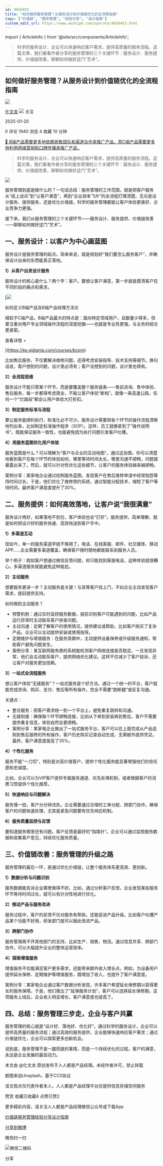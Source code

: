 ```yaml
---
id: 4656453
title: "如何做好服务管理？从服务设计到价值链优化的全流程指南"
tags: ["价值链", "服务管理", "经验分享", "设计指南"]
custom_edit_url: https://www.woshipm.com/operate/4656453.html
---
```

import { ArticleInfo } from '@site/src/components/ArticleInfo';

<ArticleInfo
    author="化文龙"
    authorLink="https://www.woshipm.com/u/285936"
    published="2025-01-20"
    views={1940}
    comments={0}
    collects={4}
/>

> 科学的服务设计，企业可以快速响应客户需求，提供高质量的服务流程。这篇文章，我们看看作者分享的服务管理的三个关键环节：服务设计、服务提供、价值链改善，聊聊如何做好这门“艺术”。

---

## 如何做好服务管理？从服务设计到价值链优化的全流程指南

[![](https://static.woshipm.com/view/woshipm_api_def_20250117141911_4838.jpg?imageView2/1/w/72/h/72/q/100)](https://www.woshipm.com/u/285936)

[化文龙](https://www.woshipm.com/u/285936) ![](https://static.woshipm.com/tag/1101_1@2x.png) 关注

2025-01-20

0 评论 1940 浏览 4 收藏 10 分钟

[🔗 B端产品需要更多地依赖销售团队和渠道合作来推广产品，而C端产品需要更多地利用网络营销和口碑传播来推广产品..](https://ke.qidianla.com/courses/bcpm)

> 科学的服务设计，企业可以快速响应客户需求，提供高质量的服务流程。这篇文章，我们看看作者分享的服务管理的三个关键环节：服务设计、服务提供、价值链改善，聊聊如何做好这门“艺术”。

![](https://image.woshipm.com/2023/04/13/c2a9a067-d9e1-11ed-a733-00163e0b5ff3.jpg)

服务管理到底是做什么的？一句话总结：服务管理的工作范围，就是把客户服务从“纸上谈兵”到“让客户满意”，再到“企业效率飞升”的全流程打理清楚。无论是设计服务、提供服务，还是优化价值链，科学的服务管理都能让客户体验更美好、企业竞争力更强。

接下来，我们从服务管理的三个关键环节——服务设计、服务提供、价值链改善——聊聊如何做好这门“艺术”。

## 一、服务设计：以客户为中心画蓝图

服务设计是服务管理的起点。简单来说，就是规划好“我们要怎么服务客户”，并确保设计出来的东西能真正落地。

**1）从客户出发设计服务**

服务设计的核心是什么？两个字：客户。要想让客户满意，第一步就是摸清客户在不同阶段的痛点和需求。

[![](https://image.woshipm.com/2023/08/02/72b77e4e-30e3-11ee-88e7-00163e0b5ff3.png)

如何定义B端产品及B端产品经理方法论

相较于C端产品，B端产品最大的特点是：面向特定领域用户，且数量少得多，但更注重对用户专业领域操作流程的深度挖掘——也就是专业性更强，与业务的结合更紧密。

查看详情 >

](https://ke.qidianla.com/courses/bcpm)

比如售后服务，不仅要解决维修问题，还得考虑安装指导、技术支持等细节。换句话说，客户想到的问题，设计里必须有；客户没想到的问题，设计里也得有。

**2）全流程思维**

服务设计不能只管某个环节，而是要覆盖整个服务链条——售前咨询、售中体验、售后服务，每一步都得考虑周全，不能让客户体验“断档”。就像一条高速公路，任何一个“烂路段”都会让用户体验大打折扣。

**3）制定服务标准与流程**

要让服务能顺利执行，标准化必不可少。服务设计需要把各个环节的操作流程清晰地列出来，比如制定标准操作程序（SOP）。这样，员工就像拿到了“操作说明书”，既能保证服务一致性，也能避免因为执行问题引发客户吐槽。

**4）用服务蓝图优化用户体验**

服务蓝图是什么？可以理解为“客户与企业的互动地图”。通过这张图，你可以清楚地看到客户在每个环节的体验如何，哪里等待时间太长，哪里沟通不顺畅，问题就暴露出来了。然后，就可以针对性优化这些细节，让客户的服务体验越来越顺畅。

案例分享：某家电企业通过绘制服务蓝图，发现客户在售后维修申请中经常抱怨等待时间过长。于是，他们优化了维修预约系统，通过智能分配技术，缩短了客户等待时间，最终客户满意度提升了30%。

## 二、服务提供：如何高效落地，让客户说“我很满意”

服务设计再好，如果落地不到位，客户体验也会“打折”。服务提供，简单理解，就是如何把设计好的服务快速、高效地送到客户手中。

**1）多渠道互动**

现如今，单一的服务渠道早就不够用了。电话、在线客服、邮件、社交媒体、移动APP……企业需要多渠道覆盖，确保客户随时随地都能联系到服务人员。

举个例子：假如客户想通过微信反馈问题，却只能找到客服电话，这种体验就很糟心。多渠道服务就能避免这种尴尬。

**2）主动服务**

想要服务更进一步？主动服务是关键！与其等客户找上门，不如企业主动发现客户需求，提前提供支持。

如何做到主动服务？

*   预警机制：通过实时监控服务数据，提前识别客户可能遇到的问题，比如产品运行异常时主动联系客户排查问题。
*   主动沟通：定期了解客户的使用情况，提供建议或帮助，比如客户刚买了复杂产品，企业可以主动提供安装或使用指导。
*   定期维护与增值服务：在服务周期中，主动提供设备保养或升级服务通知，帮助客户避免问题发生。
*   案例分享：某互联网服务商的系统能检测客户网络连接是否稳定。一旦发现异常，他们会主动联系客户，提供网络优化建议。这样不仅减少了客户投诉，还让客户对服务更加信赖。

**3）一站式全流程服务**

想让客户体验“无缝服务”？一站式服务是个好方法。通过一个统一的平台，客户就能完成咨询、购买、支付、售后等所有操作，完全不需要“跑断腿”或反复沟通。

关键点：

*   整合服务：把客户需求统一到一个平台上，避免重复跳转和沟通。
*   无缝衔接：确保每个环节顺畅连接，比如从下单到安装再到售后，客户不需要提供重复信息，体验自然会更顺畅。
*   案例分享：某家电企业推出了一站式服务平台，客户可以在上面完成从产品选购到售后报修的所有操作。客户历史购买记录自动生成，无需额外提供凭证。最终，客户满意度提高了35%。

**4）个性化服务**

服务不能“一刀切”，特别是对高价值客户，提供个性化服务能显著增强他们的信任感和忠诚度。

比如，企业可以为VIP客户提供专属服务通道、优先处理机制，或者根据客户的消费习惯提供个性化推荐。

**5）快速响应与问题解决**

服务慢一拍，客户分分钟流失。企业需要通过合理的工单分配、跨部门协作，确保客户的问题快速处理，尤其是紧急问题要有优先响应机制。

**6）服务质量监控与反馈**

要知道服务哪里还有问题，客户反馈是最好的“指南针”。企业可以通过监控服务数据和收集客户意见，持续优化服务质量。

## 三、价值链改善：服务管理的升级之路

服务管理的最后一环，是通过优化价值链，让整个服务体系更高效、更创新。

**1）数据分析与问题识别**

服务数据能告诉企业哪里做得不好。比如，通过分析客户反馈，企业发现某些服务环节等待时间过长，就可以有针对性地进行优化。

**2）推动产品与服务改进**

服务过程中，客户的反馈不仅对服务有帮助，还能促进产品升级。比如客户吐槽产品某个功能不好用，研发部门就可以据此改进产品。

**3）跨部门协作**

服务管理离不开其他部门的支持，比如生产、销售、物流。通过信息共享、跨部门协作，可以大幅提升企业的整体运营效率。

**4）探索增值服务**

增值服务不仅能满足客户更多需求，还能带来额外收入增长点。例如，为设备用户提供延长保修、定期维护等增值服务，既增加了收入，也提升了客户满意度。

案例分享：某家电企业通过客户数据分析发现，许多客户希望延长保修期以获得更长的服务保障。于是，他们推出了“延保服务计划”，客户可以选择延长保修期。这项服务上线后，企业收入明显增长，客户满意度也提高了。

## 四、总结：服务管理三步走，企业与客户共赢

服务管理的核心就是“设计好、落地好、优化好”。通过科学的服务设计，企业可以提供高质量的服务流程；通过高效的服务提供，企业能够快速响应客户需求；通过价值链优化，企业可以探索更多创新机会。

说到底，服务管理不是一蹴而就的事情，而是一个持续优化的过程。客户的满意，永远是企业发展的最佳动力。

本文由 @化文龙 原创发布于人人都是产品经理。未经作者许可，禁止转载

题图来自Unsplash，基于CC0协议

该文观点仅代表作者本人，人人都是产品经理平台仅提供信息存储空间服务

赞赏 收藏已收藏4 点赞已赞2

更多精彩内容，请关注人人都是产品经理微信公众号或下载App

[价值链](https://www.woshipm.com/tag/%e4%bb%b7%e5%80%bc%e9%93%be)[服务管理](https://www.woshipm.com/tag/%e6%9c%8d%e5%8a%a1%e7%ae%a1%e7%90%86)[经验分享](https://www.woshipm.com/tag/%e7%bb%8f%e9%aa%8c%e5%88%86%e4%ba%ab)[设计指南](https://www.woshipm.com/tag/%e8%ae%be%e8%ae%a1%e6%8c%87%e5%8d%97)

[分享到微博](https://service.weibo.com/share/share.php?appkey=2775287854&title=如何做好服务管理？从服务设计到价值链优化的全流程指南&url=https://www.woshipm.com/operate/4656453.html&pic=https://image.woshipm.com/2023/04/13/c2a9a067-d9e1-11ed-a733-00163e0b5ff3.jpg)

微信扫一扫

![微信二维码](https://api.pwmqr.com/qrcode/create/?url=https://www.woshipm.com/operate/4656453.html)

分享